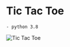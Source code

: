 # Tic Tac Toe
    - python 3.8

![Tic Tac Toe](https://github.com/Velniai/tic-tac-toe/tictactoe.png "Tic Tac Toe")